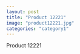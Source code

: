 ```yaml
---
layout: post
title: "Product 12221"
image: "product12221.jpg"
categories: "category1"
---
```

Product 12221
